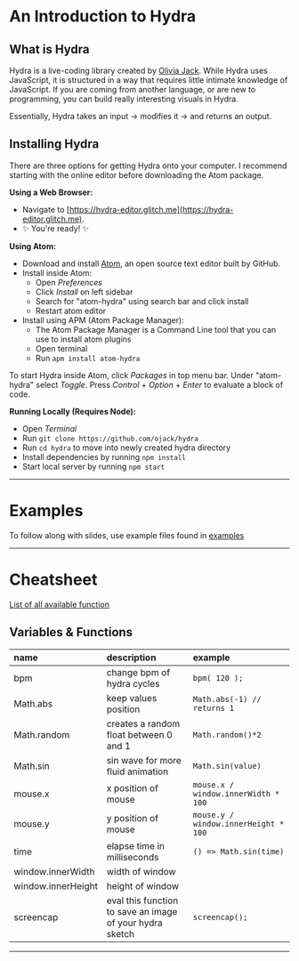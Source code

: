 # An Introduction to Hydra

## What is Hydra
Hydra is a live-coding library created by [Olivia Jack](https://github.com/ojack). While Hydra uses JavaScript, it is structured in a way that requires little intimate knowledge of JavaScript. If you are coming from another language, or are new to programming, you can build really interesting visuals in Hydra.

Essentially, Hydra takes an input → modifies it → and returns an output.

## Installing Hydra

There are three options for getting Hydra onto your computer. I recommend starting with the online editor before downloading the Atom package.

**Using a Web Browser:**
* Navigate to [https://hydra-editor.glitch.me](https://hydra-editor.glitch.me).
* ✨ You're ready! ✨

**Using Atom:**
* Download and install [Atom](https://atom.io), an open source text editor built by GitHub.
* Install inside Atom:
  * Open _Preferences_
  * Click _Install_ on left sidebar
  * Search for "atom-hydra" using search bar and click install
  * Restart atom editor
* Install using APM (Atom Package Manager):
  * The Atom Package Manager is a Command Line tool that you can use to install atom plugins
  * Open terminal
  * Run `apm install atom-hydra`

To start Hydra inside Atom, click _Packages_ in top menu bar. Under "atom-hydra" select _Toggle_. Press _Control_ + _Option_ + _Enter_ to evaluate a block of code.

**Running Locally (Requires Node):**
* Open _Terminal_
* Run `git clone https://github.com/ojack/hydra`
* Run `cd hydra` to move into newly created hydra directory
* Install dependencies by running `npm install`
* Start local server by running `npm start`

--------------

# Examples

To follow along with slides, use example files found in [examples](/examples)

--------------

# Cheatsheet

[List of all available function](https://github.com/ojack/hydra/blob/master/docs/funcs.md)

## Variables & Functions

|name |description |example |
|:-|:-|:-|
| bpm | change bpm of hydra cycles | `bpm( 120 );` |
| Math.abs | keep values position | `Math.abs(-1) // returns 1` |
| Math.random | creates a random float between 0 and 1 | `Math.random()*2` |
| Math.sin | sin wave for more fluid animation | `Math.sin(value)` |
| mouse.x | x position of mouse | `mouse.x / window.innerWidth * 100` |
| mouse.y | y position of mouse | `mouse.y / window.innerHeight * 100` |
| time | elapse time in milliseconds | `() => Math.sin(time)` |
| window.innerWidth | width of window | |
| window.innerHeight | height of window | |
| screencap | eval this function to save an image of your hydra sketch | `screencap();` |

----------
